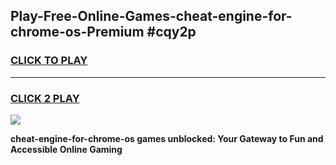
## Play-Free-Online-Games-cheat-engine-for-chrome-os-Premium #cqy2p
<h3>
<a href="https://premium.freeplayer.one?title=cheat-engine-for-chrome-os&ref=8M">CLICK TO PLAY</a></h3>
<hr>

<h3>
<a href="https://premium.freeplayer.one?title=cheat-engine-for-chrome-os&ref=8M">CLICK 2 PLAY</a>
  
</h3>

<a href="https://premium.freeplayer.one?title=cheat-engine-for-chrome-os&ref=8M"><img src="https://clearcache.store/games.png"></a>


**cheat-engine-for-chrome-os games unblocked: Your Gateway to Fun and Accessible Online Gaming**
